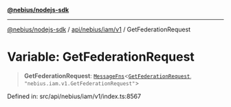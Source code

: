 [**@nebius/nodejs-sdk**](../../../../../README.md)

***

[@nebius/nodejs-sdk](../../../../../README.md) / [api/nebius/iam/v1](../README.md) / GetFederationRequest

# Variable: GetFederationRequest

> **GetFederationRequest**: [`MessageFns`](../../../../../runtime/protos/core/interfaces/MessageFns.md)\<[`GetFederationRequest`](../interfaces/GetFederationRequest.md), `"nebius.iam.v1.GetFederationRequest"`\>

Defined in: src/api/nebius/iam/v1/index.ts:8567
